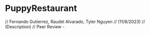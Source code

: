 # PuppyRestaurant
// Fernando Gutierrez, Raudel Alvarado, Tyler Nguyen
// (11/8/2023)
// (Description)
// Peer Review -

